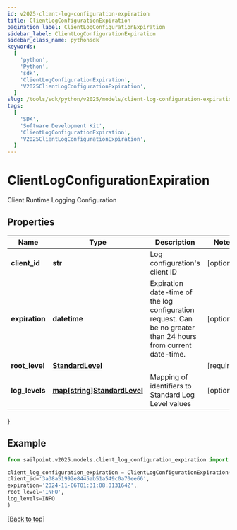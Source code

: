 ```yaml
---
id: v2025-client-log-configuration-expiration
title: ClientLogConfigurationExpiration
pagination_label: ClientLogConfigurationExpiration
sidebar_label: ClientLogConfigurationExpiration
sidebar_class_name: pythonsdk
keywords:
  [
    'python',
    'Python',
    'sdk',
    'ClientLogConfigurationExpiration',
    'V2025ClientLogConfigurationExpiration',
  ]
slug: /tools/sdk/python/v2025/models/client-log-configuration-expiration
tags:
  [
    'SDK',
    'Software Development Kit',
    'ClientLogConfigurationExpiration',
    'V2025ClientLogConfigurationExpiration',
  ]
---
```


# ClientLogConfigurationExpiration

Client Runtime Logging Configuration

## Properties

| Name | Type | Description | Notes |
| --- | --- | --- | --- |
| **client_id** | **str** | Log configuration's client ID | [optional] |
| **expiration** | **datetime** | Expiration date-time of the log configuration request. Can be no greater than 24 hours from current date-time. | [optional] |
| **root_level** | [**StandardLevel**](standard-level) |  | [required] |
| **log_levels** | [**map[string]StandardLevel**](standard-level) | Mapping of identifiers to Standard Log Level values | [optional] |

}

## Example

```python
from sailpoint.v2025.models.client_log_configuration_expiration import ClientLogConfigurationExpiration

client_log_configuration_expiration = ClientLogConfigurationExpiration(
client_id='3a38a51992e8445ab51a549c0a70ee66',
expiration='2024-11-06T01:31:08.013164Z',
root_level='INFO',
log_levels=INFO
)

```

[[Back to top]](#)
